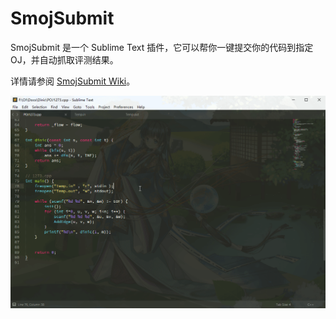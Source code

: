 # SmojSubmit
SmojSubmit 是一个 Sublime Text 插件，它可以帮你一键提交你的代码到指定 OJ，并自动抓取评测结果。

详情请参阅 [SmojSubmit Wiki](https://github.com/YanWQ-monad/SmojSubmit/wiki)。

![演示](https://github.com/YanWQ-monad/monad/blob/master/Material/SmojSubmitStatic/Illustration.gif?raw=true)
